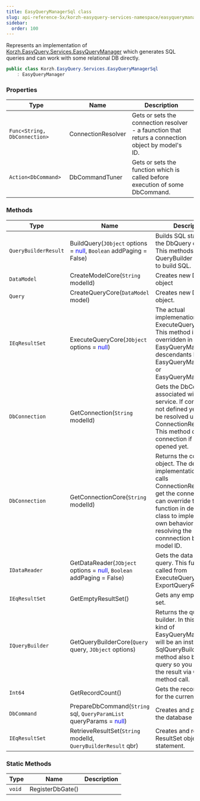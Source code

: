 ```yaml
---
title: EasyQueryManagerSql class
slug: api-reference-5x/korzh-easyquery-services-namespace/easyquerymanagersql-class
sidebar:
  order: 100
---
```


Represents an implementation of [Korzh.EasyQuery.Services.EasyQueryManager](///////////////easyquery/docs/api-reference-5x/korzh-easyquery-services-namespace/easyquerymanager-class)  which generates SQL queries and can work with some relational DB directly.
```csharp
public class Korzh.EasyQuery.Services.EasyQueryManagerSql
    : EasyQueryManager

```

### Properties

| Type | Name | Description | 
| --- | --- | --- | 
| `Func<String, DbConnection>` | ConnectionResolver | Gets or sets the connection resolver - a faunction that returs a connection object by model's ID. | 
| `Action<DbCommand>` | DbCommandTuner | Gets or sets the function which is called before execution of some DbCommand. | 


### Methods

| Type | Name | Description | 
| --- | --- | --- | 
| `QueryBuilderResult` | BuildQuery(`JObject` options = <span style='color: blue'>null</span>, `Boolean` addPaging = False) | Builds SQL statement by the DbQuery object. This methods calls QueryBuilder delegate to build SQL. | 
| `DataModel` | CreateModelCore(`String` modelId) | Creates new DataModel object | 
| `Query` | CreateQueryCore(`DataModel` model) | Creates new DbQuery object. | 
| `IEqResultSet` | ExecuteQueryCore(`JObject` options = <span style='color: blue'>null</span>) | The actual implemenation of ExecuteQuery function.  This method is overridden in EasyQueryManagerBase descendants like EasyQueryManagerSql or EasyQueryManagerLinq. | 
| `DbConnection` | GetConnection(`String` modelId) | Gets the DbConnection associated with this service. If connection is not defined yet - it wil be resolved using ConnectionResolver.  This method opens the connection if it's not opened yet. | 
| `DbConnection` | GetConnectionCore(`String` modelId) | Returns the connection object. The default implementations just calls ConnectionResolved to get the connection.  You can override this function in dervived class to implement your own behavior of resolving the connnection by the model ID. | 
| `IDataReader` | GetDataReader(`JObject` options = <span style='color: blue'>null</span>, `Boolean` addPaging = False) | Gets the data reader by query. This function is called from ExecuteQuery or ExportQueryResult. | 
| `IEqResultSet` | GetEmptyResultSet() | Gets any empty result set. | 
| `IQueryBuilder` | GetQueryBuilderCore(`Query` query, `JObject` options) | Returns the query builder. In this particular kind of EasyQueryManager it will be an instance of SqlQueryBuilder.  This method also builds the query so you can read the result via GetResult method call. | 
| `Int64` | GetRecordCount() | Gets the record count for the current query | 
| `DbCommand` | PrepareDbCommand(`String` sql, `QueryParamList` queryParams = <span style='color: blue'>null</span>) | Creates and prepares the database command. | 
| `IEqResultSet` | RetrieveResultSet(`String` modelId, `QueryBuilderResult` qbr) | Creates and returns a ResultSet object by SQL statement. | 


### Static Methods

| Type | Name | Description | 
| --- | --- | --- | 
| `void` | RegisterDbGate() |  |
